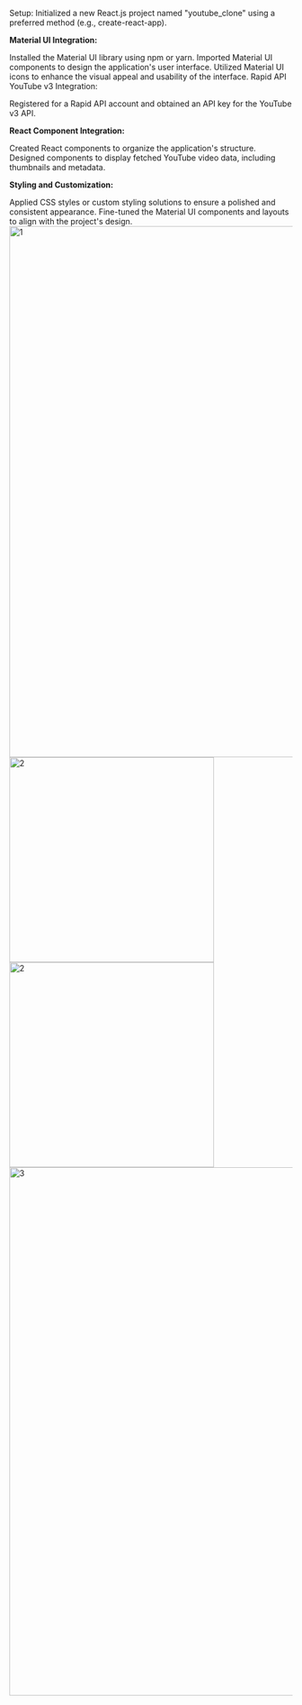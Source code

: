 Setup: Initialized a new React.js project named "youtube_clone" using a preferred method (e.g., create-react-app).

**Material UI Integration:**

Installed the Material UI library using npm or yarn.
Imported Material UI components to design the application's user interface.
Utilized Material UI icons to enhance the visual appeal and usability of the interface.
Rapid API YouTube v3 Integration:

Registered for a Rapid API account and obtained an API key for the YouTube v3 API.

**React Component Integration:**

Created React components to organize the application's structure.
Designed components to display fetched YouTube video data, including thumbnails and metadata.

**Styling and Customization:**

Applied CSS styles or custom styling solutions to ensure a polished and consistent appearance.
Fine-tuned the Material UI components and layouts to align with the project's design.
<img width="943" alt="1" src="https://github.com/prajwalbandak/youtube_clone/assets/62823252/6412c246-8d8c-490b-b31c-ae549251f323">
<img width="364" alt="2" src="https://github.com/prajwalbandak/youtube_clone/assets/62823252/c18ff050-fddc-41e5-9002-bb99cb8eab12">
<img width="364" alt="2" src="https://github.com/prajwalbandak/youtube_clone/assets/62823252/c39b9a79-eb79-4d07-8225-020f52688753">
<img width="938" alt="3" src="https://github.com/prajwalbandak/youtube_clone/assets/62823252/fbecdbf2-8e36-4d5c-bc61-43634d998b69">
